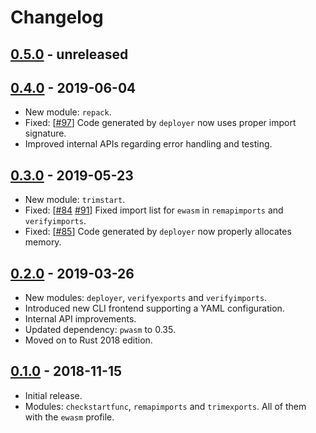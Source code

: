 # Changelog

## [0.5.0] - unreleased

## [0.4.0] - 2019-06-04

- New module: `repack`.
- Fixed: [[#97](https://github.com/wasmx/wasm-chisel/pull/97)]
  Code generated by `deployer` now uses proper import signature.
- Improved internal APIs regarding error handling and testing.

## [0.3.0] - 2019-05-23

- New module: `trimstart`.
- Fixed: [[#84](https://github.com/wasmx/wasm-chisel/pull/84)
  [#91](https://github.com/wasmx/wasm-chisel/pull/91)]
  Fixed import list for `ewasm` in `remapimports` and `verifyimports`.
- Fixed: [[#85](https://github.com/wasmx/wasm-chisel/pull/85)]
  Code generated by `deployer` now properly allocates memory.

## [0.2.0] - 2019-03-26

- New modules: `deployer`, `verifyexports` and `verifyimports`.
- Introduced new CLI frontend supporting a YAML configuration.
- Internal API improvements.
- Updated dependency: `pwasm` to 0.35.
- Moved on to Rust 2018 edition.

## [0.1.0] - 2018-11-15

- Initial release.
- Modules: `checkstartfunc`, `remapimports` and `trimexports`. All of
  them with the `ewasm` profile.

[0.5.0]: https://github.com/wasmx/wasm-chisel/compare/v0.4.0...master
[0.4.0]: https://github.com/wasmx/wasm-chisel/releases/tag/v0.4.0
[0.3.0]: https://github.com/wasmx/wasm-chisel/releases/tag/v0.3.0
[0.2.0]: https://github.com/wasmx/wasm-chisel/releases/tag/v0.2.0
[0.1.0]: https://github.com/wasmx/wasm-chisel/releases/tag/v0.1.0

[Cable]: https://github.com/ethereum/cable
